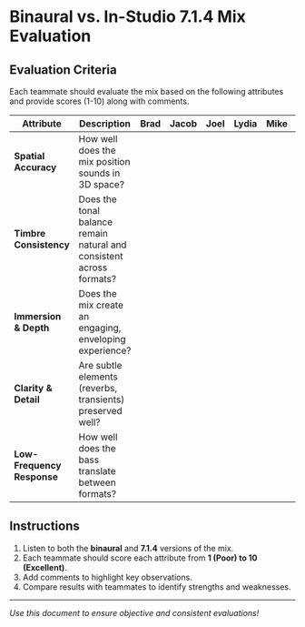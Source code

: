 # Binaural vs. In-Studio 7.1.4 Mix Evaluation

## Evaluation Criteria

Each teammate should evaluate the mix based on the following attributes and provide scores (1-10) along with comments.

| Attribute                  | Description                                                          | Brad | Jacob | Joel | Lydia | Mike | Comments |
| -------------------------- | -------------------------------------------------------------------- | ---- | ----- | ---- | ----- | ---- | -------- |
| **Spatial Accuracy**       | How well does the mix position sounds in 3D space?                   |      |       |      |       |      |          |
| **Timbre Consistency**     | Does the tonal balance remain natural and consistent across formats? |      |       |      |       |      |          |
| **Immersion & Depth**      | Does the mix create an engaging, enveloping experience?              |      |       |      |       |      |          |
| **Clarity & Detail**       | Are subtle elements (reverbs, transients) preserved well?            |      |       |      |       |      |          |
| **Low-Frequency Response** | How well does the bass translate between formats?                    |      |       |      |       |      |          |

## Instructions

1. Listen to both the **binaural** and **7.1.4** versions of the mix.
2. Each teammate should score each attribute from **1 (Poor) to 10 (Excellent)**.
3. Add comments to highlight key observations.
4. Compare results with teammates to identify strengths and weaknesses.

---

_Use this document to ensure objective and consistent evaluations!_
